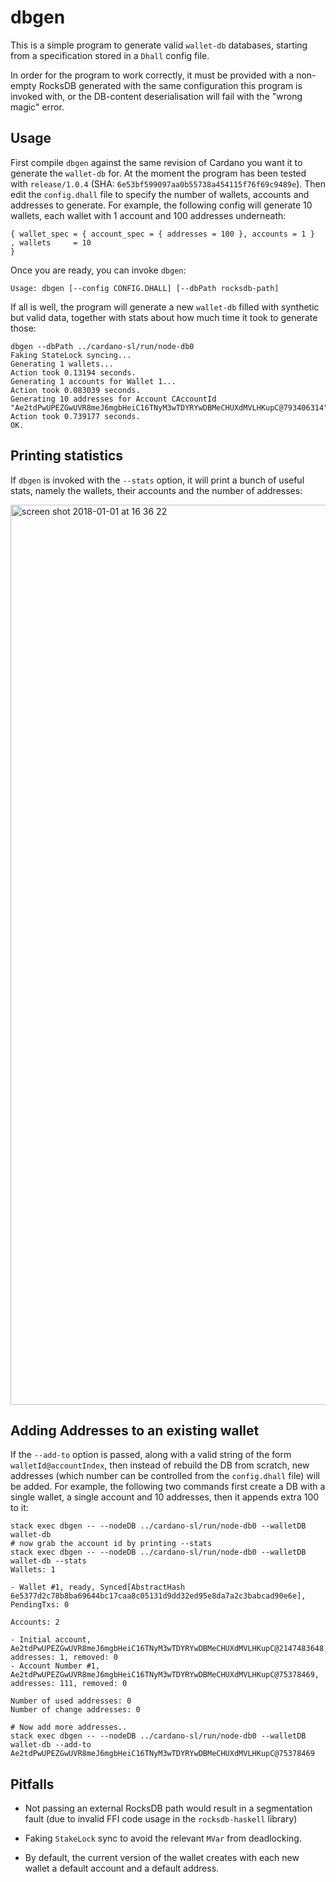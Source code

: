 # dbgen

This is a simple program to generate valid `wallet-db` databases, starting from a specification
stored in a `Dhall` config file.

In order for the program to work correctly, it must be provided with a non-empty RocksDB generated
with the same configuration this program is invoked with, or the DB-content deserialisation will
fail with the "wrong magic" error.

## Usage

First compile `dbgen` against the same revision of Cardano you want it to generate the `wallet-db` for.
At the moment the program has been tested with `release/1.0.4`
(SHA: `6e53bf599097aa0b55738a454115f76f69c9489e`). Then edit the `config.dhall` file to specify the number
of wallets, accounts and addresses to generate. For example, the following config will generate 10 wallets,
each wallet with 1 account and 100 addresses underneath:

```
{ wallet_spec = { account_spec = { addresses = 100 }, accounts = 1 }
, wallets     = 10
}
```

Once you are ready, you can invoke `dbgen`:

```
Usage: dbgen [--config CONFIG.DHALL] [--dbPath rocksdb-path]
```

If all is well, the program will generate a new `wallet-db` filled with synthetic but valid data,
together with stats about how much time it took to generate those:

```
dbgen --dbPath ../cardano-sl/run/node-db0
Faking StateLock syncing...
Generating 1 wallets...
Action took 0.13194 seconds.
Generating 1 accounts for Wallet 1...
Action took 0.083039 seconds.
Generating 10 addresses for Account CAccountId "Ae2tdPwUPEZGwUVR8meJ6mgbHeiC16TNyM3wTDYRYwDBMeCHUXdMVLHKupC@793406314"...
Action took 0.739177 seconds.
OK.
```

## Printing statistics

If `dbgen` is invoked with the `--stats` option, it will print a bunch of useful stats, namely the wallets,
their accounts and the number of addresses:

<img width="1440" alt="screen shot 2018-01-01 at 16 36 22" src="https://user-images.githubusercontent.com/29383371/34468858-1756d7e8-ef12-11e7-9d15-6b615adc24fb.png">

## Adding Addresses to an existing wallet

If the `--add-to` option is passed, along with a valid string of the form `walletId@accountIndex`, then
instead of rebuild the DB from scratch, new addresses (which number can be controlled from the `config.dhall`
file) will be added. For example, the following two commands first create a DB with a single wallet, a single
account and 10 addresses, then it appends extra 100 to it:

```
stack exec dbgen -- --nodeDB ../cardano-sl/run/node-db0 --walletDB wallet-db
# now grab the account id by printing --stats
stack exec dbgen -- --nodeDB ../cardano-sl/run/node-db0 --walletDB wallet-db --stats               
Wallets: 1

- Wallet #1, ready, Synced[AbstractHash 6e5377d2c78b8ba69644bc17caa8c05131d9dd32ed95e8da7a2c3babcad90e6e], PendingTxs: 0

Accounts: 2

- Initial account, Ae2tdPwUPEZGwUVR8meJ6mgbHeiC16TNyM3wTDYRYwDBMeCHUXdMVLHKupC@2147483648, addresses: 1, removed: 0
- Account Number #1, Ae2tdPwUPEZGwUVR8meJ6mgbHeiC16TNyM3wTDYRYwDBMeCHUXdMVLHKupC@75378469, addresses: 111, removed: 0

Number of used addresses: 0
Number of change addresses: 0

# Now add more addresses..
stack exec dbgen -- --nodeDB ../cardano-sl/run/node-db0 --walletDB wallet-db --add-to Ae2tdPwUPEZGwUVR8meJ6mgbHeiC16TNyM3wTDYRYwDBMeCHUXdMVLHKupC@75378469
```

## Pitfalls

- Not passing an external RocksDB path would result in a segmentation fault (due to invalid FFI code
  usage in the `rocksdb-haskell` library)

- Faking `StakeLock` sync to avoid the relevant `MVar` from deadlocking.

- By default, the current version of the wallet creates with each new wallet a default account and a default
  address.
